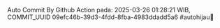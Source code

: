 Auto Commit By Github Action pada: 2025-03-26 01:28:21 WIB, COMMIT_UUID 09efc46b-39d3-4fdd-8fba-4983ddadd5a6 #autohijau🗿
